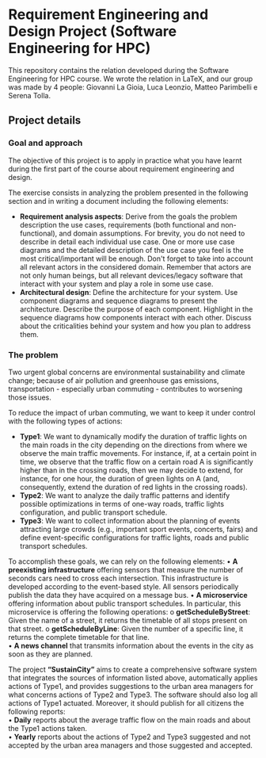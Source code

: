 # Requirement Engineering and Design Project (Software Engineering for HPC)

This repository contains the relation developed during the Software Engineering for HPC course. We wrote the relation in LaTeX, and our group was made by 4 people: Giovanni La Gioia, Luca Leonzio, Matteo Parimbelli e Serena Tolla.

## Project details

### Goal and approach

The objective of this project is to apply in practice what you have learnt during the first part of the course about requirement engineering and design.

The exercise consists in analyzing the problem presented in the following section and in writing a document including the following elements:
- **Requirement analysis aspects**: Derive from the goals the problem description the use cases, requirements (both functional and non-functional), and domain assumptions. For brevity, you do not need to describe in detail each individual use case. One or more use case diagrams and the detailed description of the use case you feel is the most critical/important will be enough. Don't forget to take into account all relevant actors in the considered domain. Remember that actors are not only human beings, but all relevant devices/legacy software that interact with your system and play a role in some use case.
- **Architectural design**: Define the architecture for your system. Use component diagrams and sequence diagrams to present the architecture. Describe the purpose of each component. Highlight in the sequence diagrams how components interact with each other. Discuss about the criticalities behind your system and how you plan to address them.


### The problem

Two urgent global concerns are environmental sustainability and climate change; because of air pollution and greenhouse gas emissions, transportation - especially urban commuting - contributes to worsening those issues.

To reduce the impact of urban commuting, we want to keep it under control with the 
following types of actions: 
- **Type1**: We want to dynamically modify the duration of traffic lights on the main roads in the 
city depending on the directions from where we observe the main traffic movements. 
For instance, if, at a certain point in time, we observe that the traffic flow on a certain 
road A is significantly higher than in the crossing roads, then we may decide to extend, 
for instance, for one hour, the duration of green lights on A (and, consequently, extend 
the duration of red lights in the crossing roads). 
- **Type2**: We want to analyze the daily traffic patterns and identify possible optimizations in 
terms of one-way roads, traffic lights configuration, and public transport schedule.  
- **Type3**: We want to collect information about the planning of events attracting large crowds 
(e.g., important sport events, concerts, fairs) and define event-specific configurations 
for traffic lights, roads and public transport schedules. 

To accomplish these goals, we can rely on the following elements: 
• **A preexisting infrastructure** offering sensors that measure the number of seconds cars 
need to cross each intersection. This infrastructure is developed according to the 
event-based style. All sensors periodically publish the data they have acquired on a 
message bus. 
• **A microservice** offering information about public transport schedules. In particular, 
this microservice is offering the following operations: 
    o **getScheduleByStreet**: Given the name of a street, it returns the timetable of all 
stops present on that street. 
    o **getScheduleByLine**: Given the number of a specific line, it returns the complete 
timetable for that line.   
• **A news channel** that transmits information about the events in the city as soon as they 
are planned. 

The project **“SustainCity”** aims to create a comprehensive software system that integrates 
the sources of information listed above, automatically applies actions of Type1, and provides 
suggestions to the urban area managers for what concerns actions of Type2 and Type3. The 
software should also log all actions of Type1 actuated. Moreover, it should publish for all 
citizens the following reports:  
• **Daily** reports about the average traffic flow on the main roads and about the Type1 
actions taken.  
• **Yearly** reports about the actions of Type2 and Type3 suggested and not accepted by 
the urban area managers and those suggested and accepted. 
